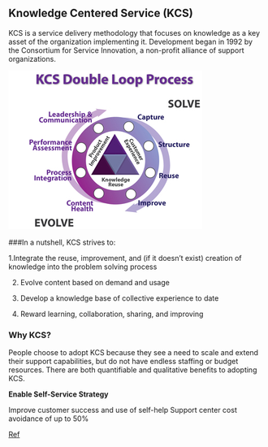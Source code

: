 ## Knowledge Centered Service (KCS)

KCS is a service delivery methodology that focuses on knowledge as a key asset of the organization implementing it. Development began in 1992 by the Consortium for Service Innovation, a non-profit alliance of support organizations.
 
 ![KCS-1](./img/KCS-solve_evolve.jpg)
 
 
 
###In a nutshell, KCS strives to:

1.Integrate the reuse, improvement, and (if it doesn’t exist) creation of knowledge into the problem solving process

2. Evolve content based on demand and usage

3. Develop a knowledge base of collective experience to date

4. Reward learning, collaboration, sharing, and improving


### Why KCS?

People choose to adopt KCS because they see a need to scale and extend their support capabilities, but do not have endless staffing or budget resources.  There are both quantifiable and qualitative benefits to adopting KCS.

**Enable Self-Service Strategy**

Improve customer success and use of self-help
Support center cost avoidance of up to 50%




[Ref](http://www.thekcsacademy.net/kcs/)
